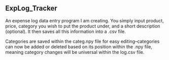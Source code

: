 ## ExpLog_Tracker
An expense log data entry program I am creating. You simply input product, price, category you wish to put the product under, and a short description (optional). It then saves all this information into a .csv file.

Categories are saved within the categ.npy file for easy editing–categories can now be added or deleted based on its position within the .npy file, meaning category changes will be universal within the log.csv file.

